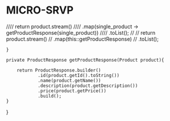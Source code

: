 # MICRO-SRVP



////        return product.stream()
////                .map(single_product -> getProductResponse(single_product))
////                .toList();
//
//        return product.stream()
//                .map(this::getProductResponse)
//                .toList();

    }

    private ProductResponse getProductResponse(Product product){

        return ProductResponse.builder()
                .id(product.getId().toString())
                .name(product.getName())
                .description(product.getDescription())
                .price(product.getPrice())
                .build();
    }
}
